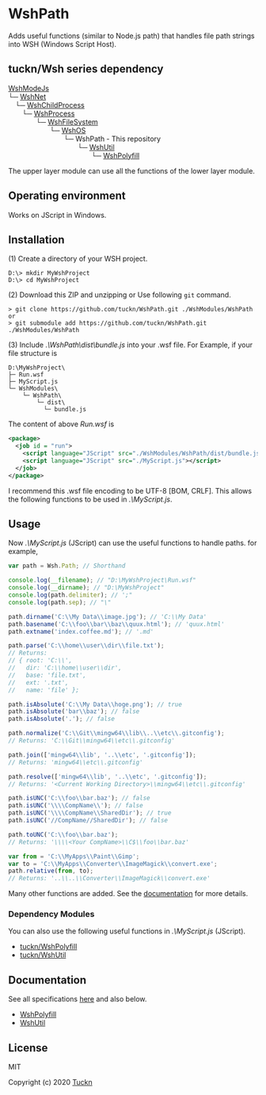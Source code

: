 # WshPath

Adds useful functions (similar to Node.js path) that handles file path strings into WSH (Windows Script Host).

## tuckn/Wsh series dependency

[WshModeJs](https://github.com/tuckn/WshModeJs)  
└─ [WshNet](https://github.com/tuckn/WshNet)  
&emsp;└─ [WshChildProcess](https://github.com/tuckn/WshChildProcess)  
&emsp;&emsp;└─ [WshProcess](https://github.com/tuckn/WshProcess)  
&emsp;&emsp;&emsp;&emsp;└─ [WshFileSystem](https://github.com/tuckn/WshFileSystem)  
&emsp;&emsp;&emsp;&emsp;&emsp;&emsp;└─ [WshOS](https://github.com/tuckn/WshOS)  
&emsp;&emsp;&emsp;&emsp;&emsp;&emsp;&emsp;&emsp;└─ WshPath - This repository  
&emsp;&emsp;&emsp;&emsp;&emsp;&emsp;&emsp;&emsp;&emsp;&emsp;└─ [WshUtil](https://github.com/tuckn/WshUtil)  
&emsp;&emsp;&emsp;&emsp;&emsp;&emsp;&emsp;&emsp;&emsp;&emsp;&emsp;&emsp;└─ [WshPolyfill](https://github.com/tuckn/WshPolyfill)  

The upper layer module can use all the functions of the lower layer module.

## Operating environment

Works on JScript in Windows.

## Installation

(1) Create a directory of your WSH project.

```console
D:\> mkdir MyWshProject
D:\> cd MyWshProject
```

(2) Download this ZIP and unzipping or Use following `git` command.

```console
> git clone https://github.com/tuckn/WshPath.git ./WshModules/WshPath
or
> git submodule add https://github.com/tuckn/WshPath.git ./WshModules/WshPath
```

(3) Include _.\\WshPath\\dist\\bundle.js_ into your .wsf file.
For Example, if your file structure is

```console
D:\MyWshProject\
├─ Run.wsf
├─ MyScript.js
└─ WshModules\
    └─ WshPath\
        └─ dist\
          └─ bundle.js
```

The content of above _Run.wsf_ is

```xml
<package>
  <job id = "run">
    <script language="JScript" src="./WshModules/WshPath/dist/bundle.js"></script>
    <script language="JScript" src="./MyScript.js"></script>
  </job>
</package>
```

I recommend this .wsf file encoding to be UTF-8 [BOM, CRLF].
This allows the following functions to be used in _.\\MyScript.js_.

## Usage

Now _.\\MyScript.js_ (JScript) can use the useful functions to handle paths.
for example,

```js
var path = Wsh.Path; // Shorthand

console.log(__filename); // "D:\MyWshProject\Run.wsf"
console.log(__dirname); // "D:\MyWshProject"
console.log(path.delimiter); // ';"
console.log(path.sep); // "\"

path.dirname('C:\\My Data\\image.jpg'); // 'C:\\My Data'
path.basename('C:\\foo\\bar\\baz\\quux.html'); // 'quux.html'
path.extname('index.coffee.md'); // '.md'

path.parse('C:\\home\\user\\dir\\file.txt');
// Returns:
// { root: 'C:\\',
//   dir: 'C:\\home\\user\\dir',
//   base: 'file.txt',
//   ext: '.txt',
//   name: 'file' };

path.isAbsolute('C:\\My Data\\hoge.png'); // true
path.isAbsolute('bar\\baz'); // false
path.isAbsolute('.'); // false

path.normalize('C:\\Git\\mingw64\\lib\\..\\etc\\.gitconfig');
// Returns: 'C:\\Git\\mingw64\\etc\\.gitconfig'

path.join(['mingw64\\lib', '..\\etc', '.gitconfig']);
// Returns: 'mingw64\\etc\\.gitconfig'

path.resolve(['mingw64\\lib', '..\\etc', '.gitconfig']);
// Returns: '<Current Working Directory>\\mingw64\\etc\\.gitconfig'

path.isUNC('C:\\foo\\bar.baz'); // false
path.isUNC('\\\\CompName\\'); // false
path.isUNC('\\\\CompName\\SharedDir'); // true
path.isUNC('//CompName//SharedDir'); // false

path.toUNC('C:\\foo\\bar.baz');
// Returns: '\\\\<Your CompName>\\C$\\foo\\bar.baz'

var from = 'C:\\MyApps\\Paint\\Gimp';
var to = 'C:\\MyApps\\Converter\\ImageMagick\\convert.exe';
path.relative(from, to);
// Returns: '..\\..\\Converter\\ImageMagick\\convert.exe'
```

Many other functions are added.
See the [documentation](https://docs.tuckn.net/WshPath) for more details.

### Dependency Modules

You can also use the following useful functions in _.\\MyScript.js_ (JScript).

- [tuckn/WshPolyfill](https://github.com/tuckn/WshPolyfill)
- [tuckn/WshUtil](https://github.com/tuckn/WshUtil)

## Documentation

See all specifications [here](https://docs.tuckn.net/WshPath) and also below.

- [WshPolyfill](https://docs.tuckn.net/WshPolyfill)
- [WshUtil](https://docs.tuckn.net/WshUtil)

## License

MIT

Copyright (c) 2020 [Tuckn](https://github.com/tuckn)
